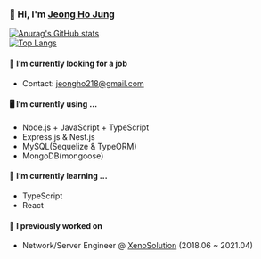 ### 👋 Hi, I'm [Jeong Ho Jung](https://ctrs.tistory.com/)

[![Anurag's GitHub stats](https://github-readme-stats.vercel.app/api?username=jeongho218&show_icons=true&theme=tokyonight)](https://github.com/anuraghazra/github-readme-stats)  
[![Top Langs](https://github-readme-stats.vercel.app/api/top-langs/?username=jeongho218&layout=compact&theme=tokyonight)](https://github.com/anuraghazra/github-readme-stats)

#### 🔭 I’m currently looking for a job
* Contact: jeongho218@gmail.com

#### 🖥️ I’m currently using ...
* Node.js + JavaScript + TypeScript
* Express.js &  Nest.js
* MySQL(Sequelize & TypeORM)
* MongoDB(mongoose)

#### 🌱 I’m currently learning ...
* TypeScript
* React

#### 🏦 I previously worked on
* Network/Server Engineer @ [XenoSolution](https://xenosolution.co.kr/) (2018.06 ~ 2021.04)

